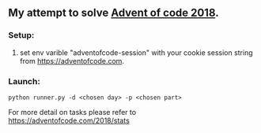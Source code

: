 ## My attempt to solve [Advent of code 2018](https://adventofcode.com/).

### Setup:
1. set env varible "adventofcode-session" with your cookie session string from https://adventofcode.com.

### Launch:
`python runner.py -d <chosen day> -p <chosen part>`

For more detail on tasks please refer to https://adventofcode.com/2018/stats